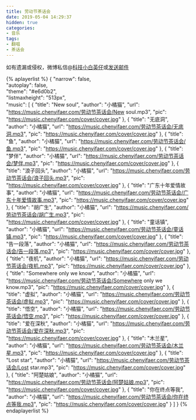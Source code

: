 ```yaml
---
title: 劳动节茶话会
date: 2019-05-04 14:29:37
hidden: true
categories:
- 音乐
tags:
- 翻唱
- 茶话会
---
```


如有遗漏或侵权，微博私信@<a href="https://weibo.com/kjxbyz" target="_blank">科技小白英仔</a>或<a href="mailto:me@chenyifaer.com" target="_blank">发送邮件</a>

{% aplayerlist %}
{
    "narrow": false,                          
    "autoplay": false,                         
    "theme": "#e6d0b2",	  
    "listmaxheight": "513px",                    
    "music": [
        {
            "title": "New soul",
            "author": "小橘猫",
            "url": "https://music.chenyifaer.com/劳动节茶话会/New soul.mp3",
            "pic": "https://music.chenyifaer.com/cover/cover.jpg"
        },
        {
            "title": "无底洞",
            "author": "小橘猫",
            "url": "https://music.chenyifaer.com/劳动节茶话会/无底洞.mp3",
            "pic": "https://music.chenyifaer.com/cover/cover.jpg"
        },
        {
            "title": "鱼",
            "author": "小橘猫",
            "url": "https://music.chenyifaer.com/劳动节茶话会/鱼.mp3",
            "pic": "https://music.chenyifaer.com/cover/cover.jpg"
        },
        {
            "title": "梦伴",
            "author": "小橘猫",
            "url": "https://music.chenyifaer.com/劳动节茶话会/梦伴.mp3",
            "pic": "https://music.chenyifaer.com/cover/cover.jpg"
        },
        {
            "title": "浪子回头",
            "author": "小橘猫",
            "url": "https://music.chenyifaer.com/劳动节茶话会/浪子回头.mp3",
            "pic": "https://music.chenyifaer.com/cover/cover.jpg"
        },
        {
            "title": "广东十年爱情故事",
            "author": "小橘猫",
            "url": "https://music.chenyifaer.com/劳动节茶话会/广东十年爱情故事.mp3",
            "pic": "https://music.chenyifaer.com/cover/cover.jpg"
        },
        {
            "title": "胡广生",
            "author": "小橘猫",
            "url": "https://music.chenyifaer.com/劳动节茶话会/胡广生.mp3",
            "pic": "https://music.chenyifaer.com/cover/cover.jpg"
        },
        {
            "title": "童话镇",
            "author": "小橘猫",
            "url": "https://music.chenyifaer.com/劳动节茶话会/童话镇.mp3",
            "pic": "https://music.chenyifaer.com/cover/cover.jpg"
        },
        {
            "title": "告一段落",
            "author": "小橘猫",
            "url": "https://music.chenyifaer.com/劳动节茶话会/告一段落.mp3",
            "pic": "https://music.chenyifaer.com/cover/cover.jpg"
        },
        {
            "title": "夜机",
            "author": "小橘猫",
            "url": "https://music.chenyifaer.com/劳动节茶话会/夜机.mp3",
            "pic": "https://music.chenyifaer.com/cover/cover.jpg"
        },
        {
            "title": "Somewhere only we know",
            "author": "小橘猫",
            "url": "https://music.chenyifaer.com/劳动节茶话会/Somewhere only we know.mp3",
            "pic": "https://music.chenyifaer.com/cover/cover.jpg"
        },
        {
            "title": "虚拟",
            "author": "小橘猫",
            "url": "https://music.chenyifaer.com/劳动节茶话会/虚拟.mp3",
            "pic": "https://music.chenyifaer.com/cover/cover.jpg"
        },
        {
            "title": "悟空",
            "author": "小橘猫",
            "url": "https://music.chenyifaer.com/劳动节茶话会/悟空.mp3",
            "pic": "https://music.chenyifaer.com/cover/cover.jpg"
        },
        {
            "title": "爱在深秋",
            "author": "小橘猫",
            "url": "https://music.chenyifaer.com/劳动节茶话会/爱在深秋.mp3",
            "pic": "https://music.chenyifaer.com/cover/cover.jpg"
        },
        {
            "title": "木兰星",
            "author": "小橘猫",
            "url": "https://music.chenyifaer.com/劳动节茶话会/木兰星.mp3",
            "pic": "https://music.chenyifaer.com/cover/cover.jpg"
        },
        {
             "title": "Lost star",
             "author": "小橘猫",
             "url": "https://music.chenyifaer.com/劳动节茶话会/Lost star.mp3",
             "pic": "https://music.chenyifaer.com/cover/cover.jpg"
        },
        {
            "title": "阿楚姑娘",
            "author": "小橘猫",
            "url": "https://music.chenyifaer.com/劳动节茶话会/阿楚姑娘.mp3",
            "pic": "https://music.chenyifaer.com/cover/cover.jpg"
        },
        {
            "title": "你在终点等我",
            "author": "小橘猫",
            "url": "https://music.chenyifaer.com/劳动节茶话会/你在终点等我.mp3",
            "pic": "https://music.chenyifaer.com/cover/cover.jpg"
        }
    ]
}
{% endaplayerlist %}
